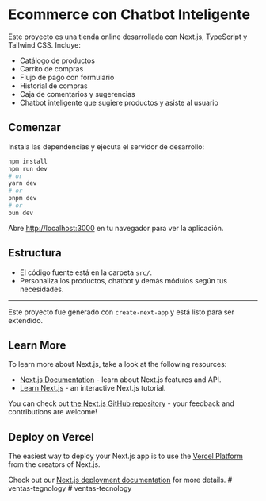 # Ecommerce con Chatbot Inteligente

Este proyecto es una tienda online desarrollada con Next.js, TypeScript y Tailwind CSS. Incluye:

- Catálogo de productos
- Carrito de compras
- Flujo de pago con formulario
- Historial de compras
- Caja de comentarios y sugerencias
- Chatbot inteligente que sugiere productos y asiste al usuario

## Comenzar

Instala las dependencias y ejecuta el servidor de desarrollo:

```bash
npm install
npm run dev
# or
yarn dev
# or
pnpm dev
# or
bun dev
```

Abre [http://localhost:3000](http://localhost:3000) en tu navegador para ver la aplicación.

## Estructura

- El código fuente está en la carpeta `src/`.
- Personaliza los productos, chatbot y demás módulos según tus necesidades.

---

Este proyecto fue generado con `create-next-app` y está listo para ser extendido.

## Learn More

To learn more about Next.js, take a look at the following resources:

- [Next.js Documentation](https://nextjs.org/docs) - learn about Next.js features and API.
- [Learn Next.js](https://nextjs.org/learn) - an interactive Next.js tutorial.

You can check out [the Next.js GitHub repository](https://github.com/vercel/next.js) - your feedback and contributions are welcome!

## Deploy on Vercel

The easiest way to deploy your Next.js app is to use the [Vercel Platform](https://vercel.com/new?utm_medium=default-template&filter=next.js&utm_source=create-next-app&utm_campaign=create-next-app-readme) from the creators of Next.js.

Check out our [Next.js deployment documentation](https://nextjs.org/docs/app/building-your-application/deploying) for more details.
#   v e n t a s - t e g n o l o g y  
 #   v e n t a s - t e c n o l o g y  
 